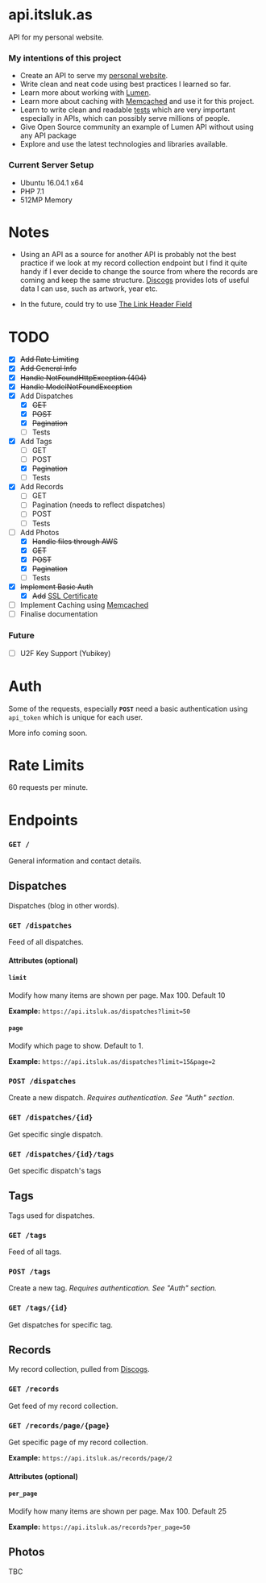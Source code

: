 # api.itsluk.as
API for my personal website.

### My intentions of this project
* Create an API to serve my [personal website](https://github.com/lukasjuhas/itsluk.as).
* Write clean and neat code using best practices I learned so far.
* Learn more about working with [Lumen](https://lumen.laravel.com).
* Learn more about caching with [Memcached](http://memcached.org/) and use it for this project.
* Learn to write clean and readable [tests](https://github.com/lukasjuhas/api.itsluk.as/tree/master/tests) which are very important especially in APIs, which can possibly serve millions of people.
* Give Open Source community an example of Lumen API without using any API package
* Explore and use the latest technologies and libraries available.

### Current Server Setup
- Ubuntu 16.04.1 x64
- PHP 7.1
- 512MP Memory

# Notes
* Using an API as a source for another API is probably not the best practice if we look at my record collection endpoint but I find it quite handy if I ever decide to change the source from where the records are coming and keep the same structure. [Discogs](https://www.discogs.com/) provides lots of useful data I can use, such as artwork, year etc.

* In the future, could try to use [The Link Header Field](https://tools.ietf.org/html/rfc5988#section-5)

# TODO

- [x] ~~Add Rate Limiting~~
- [x] ~~Add General Info~~
- [x] ~~Handle NotFoundHttpException (404)~~
- [x] ~~Handle ModelNotFoundException~~
- [x] Add Dispatches
    - [x] ~~GET~~
    - [x] ~~POST~~
    - [x] ~~Pagination~~
    - [ ] Tests
- [x] Add Tags
    - [ ] GET
    - [ ] POST
    - [x] ~~Pagination~~
    - [ ] Tests
- [x] Add Records
    - [ ] GET
    - [ ] Pagination (needs to reflect dispatches)
    - [ ] POST
    - [ ] Tests
- [ ] Add Photos
    - [x] ~~Handle files through AWS~~
    - [x] ~~GET~~
    - [x] ~~POST~~
    - [x] ~~Pagination~~
    - [ ] Tests
- [x] ~~Implement Basic Auth~~
    - [x] ~~Add~~ [SSL Certificate](https://www.ssllabs.com/ssltest/analyze.html?d=api.itsluk.as)
- [ ] Implement Caching using [Memcached](http://memcached.org/)
- [ ] Finalise documentation

### Future
- [ ] U2F Key Support (Yubikey)

# Auth

Some of the requests, especially **`POST`** need a basic authentication using `api_token` which is unique for each user.

More info coming soon.

# Rate Limits

60 requests per minute.

# Endpoints

### `GET /`
General information and contact details.

## Dispatches
Dispatches (blog in other words).

### `GET /dispatches`
Feed of all dispatches.

#### Attributes (optional)

#### `limit`

Modify how many items are shown per page. Max 100. Default 10

**Example:** `https://api.itsluk.as/dispatches?limit=50`

#### `page`

Modify which page to show. Default to 1.

**Example:** `https://api.itsluk.as/dispatches?limit=15&page=2`


### `POST /dispatches`
Create a new dispatch. *Requires authentication. See "Auth" section.*

### `GET /dispatches/{id}`
Get specific single dispatch.

### `GET /dispatches/{id}/tags`
Get specific dispatch's tags

## Tags
Tags used for dispatches.

### `GET /tags`
Feed of all tags.

### `POST /tags`
Create a new tag. *Requires authentication. See "Auth" section.*

### `GET /tags/{id}`
Get dispatches for specific tag.

## Records
My record collection, pulled from [Discogs](https://www.discogs.com/).

### `GET /records`
Get feed of my record collection.

### `GET /records/page/{page}`
Get specific page of my record collection.

**Example:** `https://api.itsluk.as/records/page/2`

#### Attributes (optional)

#### `per_page`

Modify how many items are shown per page. Max 100. Default 25

**Example:** `https://api.itsluk.as/records?per_page=50`


## Photos

TBC
